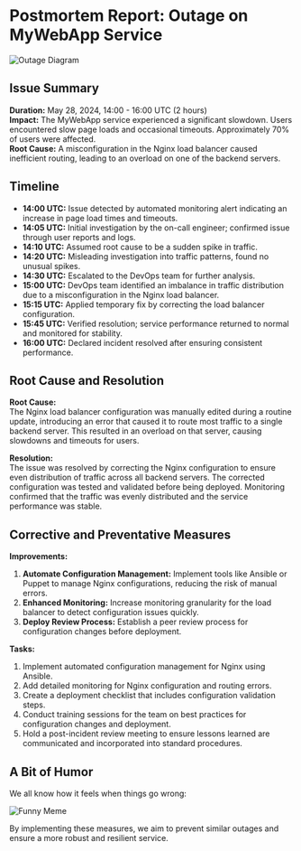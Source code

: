 # Postmortem Report: Outage on MyWebApp Service

![Outage Diagram](https://via.placeholder.com/600x300?text=Outage+Diagram)

## Issue Summary
**Duration:** May 28, 2024, 14:00 - 16:00 UTC (2 hours)  
**Impact:** The MyWebApp service experienced a significant slowdown. Users encountered slow page loads and occasional timeouts. Approximately 70% of users were affected.  
**Root Cause:** A misconfiguration in the Nginx load balancer caused inefficient routing, leading to an overload on one of the backend servers.

## Timeline
- **14:00 UTC:** Issue detected by automated monitoring alert indicating an increase in page load times and timeouts.
- **14:05 UTC:** Initial investigation by the on-call engineer; confirmed issue through user reports and logs.
- **14:10 UTC:** Assumed root cause to be a sudden spike in traffic.
- **14:20 UTC:** Misleading investigation into traffic patterns, found no unusual spikes.
- **14:30 UTC:** Escalated to the DevOps team for further analysis.
- **15:00 UTC:** DevOps team identified an imbalance in traffic distribution due to a misconfiguration in the Nginx load balancer.
- **15:15 UTC:** Applied temporary fix by correcting the load balancer configuration.
- **15:45 UTC:** Verified resolution; service performance returned to normal and monitored for stability.
- **16:00 UTC:** Declared incident resolved after ensuring consistent performance.

## Root Cause and Resolution
**Root Cause:**  
The Nginx load balancer configuration was manually edited during a routine update, introducing an error that caused it to route most traffic to a single backend server. This resulted in an overload on that server, causing slowdowns and timeouts for users.

**Resolution:**  
The issue was resolved by correcting the Nginx configuration to ensure even distribution of traffic across all backend servers. The corrected configuration was tested and validated before being deployed. Monitoring confirmed that the traffic was evenly distributed and the service performance was stable.

## Corrective and Preventative Measures
**Improvements:**
1. **Automate Configuration Management:** Implement tools like Ansible or Puppet to manage Nginx configurations, reducing the risk of manual errors.
2. **Enhanced Monitoring:** Increase monitoring granularity for the load balancer to detect configuration issues quickly.
3. **Deploy Review Process:** Establish a peer review process for configuration changes before deployment.

**Tasks:**
1. Implement automated configuration management for Nginx using Ansible.
2. Add detailed monitoring for Nginx configuration and routing errors.
3. Create a deployment checklist that includes configuration validation steps.
4. Conduct training sessions for the team on best practices for configuration changes and deployment.
5. Hold a post-incident review meeting to ensure lessons learned are communicated and incorporated into standard procedures.

## A Bit of Humor
We all know how it feels when things go wrong:

![Funny Meme](https://imgur.com/2gGYbWO)

By implementing these measures, we aim to prevent similar outages and ensure a more robust and resilient service.

